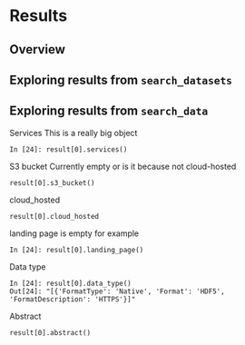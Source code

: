 # Results

## Overview


## Exploring results from `search_datasets`


## Exploring results from `search_data`


Services
This is a really big object
```
In [24]: result[0].services()
```

S3 bucket
Currently empty or is it because not cloud-hosted
```
result[0].s3_bucket()
```

cloud_hosted
```
result[0].cloud_hosted
```

landing page is empty for example
```
In [24]: result[0].landing_page()
```

Data type
```
In [24]: result[0].data_type()
Out[24]: "[{'FormatType': 'Native', 'Format': 'HDF5', 'FormatDescription': 'HTTPS'}]"
```

Abstract
```
result[0].abstract()
```
